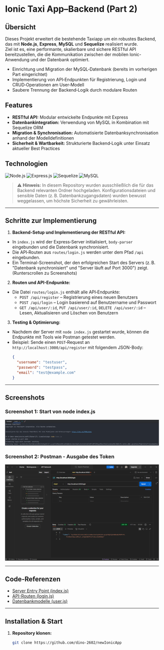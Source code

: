 # Ionic Taxi App–Backend (Part 2)

## Übersicht
Dieses Projekt erweitert die bestehende Taxiapp um ein robustes Backend, das mit **Node.js**, **Express**, **MySQL** und **Sequelize** realisiert wurde.  
Ziel ist es, eine performante, skalierbare und sichere RESTful API bereitzustellen, die die Kommunikation zwischen der mobilen Ionic-Anwendung und der Datenbank optimiert.
- Einrichtung und Migration der MySQL‑Datenbank (bereits im vorherigen Part eingerichtet)
- Implementierung von API‑Endpunkten für Registrierung, Login und CRUD‑Operationen am User‑Modell
- Saubere Trennung der Backend‑Logik durch modulare Routen

## Features
- **RESTful API:** Modular entwickelte Endpunkte mit Express
- **Datenbankintegration:** Verwendung von MySQL in Kombination mit Sequelize ORM
- **Migration & Synchronisation:** Automatisierte Datenbanksynchronisation anhand der Modelldefinitionen
- **Sicherheit & Wartbarkeit:** Strukturierte Backend‑Logik unter Einsatz aktueller Best Practices

## Technologien
![Node.js](https://img.shields.io/badge/Node.js-14%2B-green?logo=node.js&logoColor=white)
![Express.js](https://img.shields.io/badge/Express-4.x-lightgrey?logo=express&logoColor=white)
![Sequelize](https://img.shields.io/badge/Sequelize-6.x-blue?logo=sequelize&logoColor=white)
![MySQL](https://img.shields.io/badge/MySQL-8.0-orange?logo=mysql&logoColor=white)

> ⚠️ **Hinweis:** In diesem Repository wurden ausschließlich die für das Backend relevanten Ordner hochgeladen. Konfigurationsdateien und sensible Daten (z. B. Datenbankzugangsdaten) wurden bewusst weggelassen, um höchste Sicherheit zu gewährleisten.

---

## Schritte zur Implementierung

1. **Backend‑Setup und Implementierung der RESTful API:**
  - In `index.js` wird der Express‑Server initialisiert, `body-parser` eingebunden und die Datenbank synchronisiert.
  - Die API‑Routen aus `routes/login.js` werden unter dem Pfad `/api` eingebunden.
  - Ein Terminal-Screenshot, der den erfolgreichen Start des Servers (z. B. "Datenbank synchronisiert" und "Server läuft auf Port 3000") zeigt. (Runterscrollen zu Screenshots)

2. **Routen und API-Endpunkte:**
  - Die Datei `routes/login.js` enthält alle API‑Endpunkte:
    - `POST /api/register` – Registrierung eines neuen Benutzers
    - `POST /api/login` – Login basierend auf Benutzername und Passwort
    - `GET /api/user/:id`, `PUT /api/user/:id`, `DELETE /api/user/:id` – Lesen, Aktualisieren und Löschen von Benutzern

3. **Testing & Optimierung:**
  - Nachdem der Server mit `node index.js` gestartet wurde, können die Endpunkte mit Tools wie Postman getestet werden.
  - Beispiel: Sende einen `POST`‑Request an `http://localhost:3000/api/register` mit folgendem JSON-Body:
    ```json
    {
      "username": "testuser",
      "password": "testpass",
      "email": "test@example.com"
    }
    ```

---

## Screenshots

### Screenshot 1: Start von node index.js
![Screenshot 1](tA_screenshots/Teil_2/node_index.js.png)

### Screenshot 2: Postman - Ausgabe des Token
![Screenshot 2](tA_screenshots/Teil_2/postman_check.png)

---

## Code-Referenzen

- [Server Entry Point (index.js)](https://github.com/dino-2602/newIonicApp/blob/master/models/index.js)
- [API-Routen (login.js)](https://github.com/dino-2602/newIonicApp/blob/master/routes/login.js)
- [Datenbankmodelle (user.js)](https://github.com/dino-2602/newIonicApp/blob/master/models/user.js)

---

## Installation & Start

1. **Repository klonen:**
   ```bash
   git clone https://github.com/dino-2602/newIonicApp

